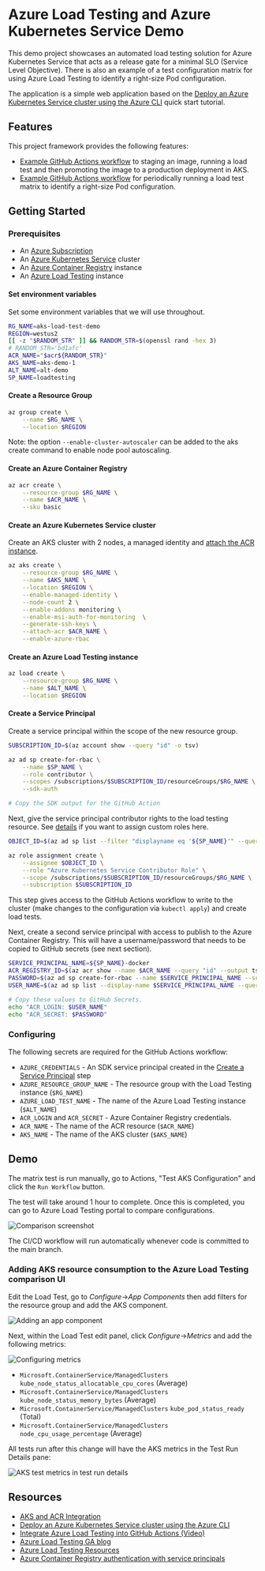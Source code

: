# Azure Load Testing and Azure Kubernetes Service Demo

This demo project showcases an automated load testing solution for Azure Kubernetes Service that acts as a release gate for a minimal SLO (Service Level Objective). There is also an example of a test configuration matrix for using Azure Load Testing to identify a right-size Pod configuration.

The application is a simple web application based on the [Deploy an Azure Kubernetes Service cluster using the Azure CLI](https://learn.microsoft.com/azure/aks/learn/quick-kubernetes-deploy-cli) quick start tutorial.

## Features

This project framework provides the following features:

* [Example GitHub Actions workflow](.github/workflows/cicd.yml) to staging an image, running a load test and then promoting the image to a production deployment in AKS.
* [Example GitHub Actions workflow](.github/workflows/matrix_test.yml) for periodically running a load test matrix to identify a right-size Pod configuration.

## Getting Started

### Prerequisites

* An [Azure Subscription](https://azure.microsoft.com/free/)
* An [Azure Kubernetes Service](https://learn.microsoft.com/azure/aks/) cluster
* An [Azure Container Registry](https://learn.microsoft.com/azure/container-registry/) instance
* An [Azure Load Testing](https://learn.microsoft.com/azure/load-testing/) instance

#### Set environment variables

Set some environment variables that we will use throughout.

```bash
RG_NAME=aks-load-test-demo
REGION=westus2
[[ -z "$RANDOM_STR" ]] && RANDOM_STR=$(openssl rand -hex 3)
# RANDOM_STR='bd1afc'
ACR_NAME="$acr${RANDOM_STR}"
AKS_NAME=aks-demo-1
ALT_NAME=alt-demo
SP_NAME=loadtesting
```

#### Create a Resource Group

```bash
az group create \
    --name $RG_NAME \
    --location $REGION
```

Note: the option `--enable-cluster-autoscaler` can be added to the aks create command to enable node pool autoscaling.

#### Create an Azure Container Registry

```bash
az acr create \
    --resource-group $RG_NAME \
    --name $ACR_NAME \
    --sku basic
```

#### Create an Azure Kubernetes Service cluster

Create an AKS cluster with 2 nodes, a managed identity and [attach the ACR instance](https://learn.microsoft.com/azure/aks/cluster-container-registry-integration?tabs=azure-cli).

```bash
az aks create \
    --resource-group $RG_NAME \
    --name $AKS_NAME \
    --location $REGION \
    --enable-managed-identity \
    --node-count 2 \
    --enable-addons monitoring \
    --enable-msi-auth-for-monitoring  \
    --generate-ssh-keys \
    --attach-acr $ACR_NAME \
    --enable-azure-rbac
```

#### Create an Azure Load Testing instance

```bash
az load create \
    --resource-group $RG_NAME \
    --name $ALT_NAME \
    --location $REGION
```

#### Create a Service Principal

Create a service principal within the scope of the new resource group.

```bash
SUBSCRIPTION_ID=$(az account show --query "id" -o tsv)

az ad sp create-for-rbac \
    --name $SP_NAME \
    --role contributor \
    --scopes /subscriptions/$SUBSCRIPTION_ID/resourceGroups/$RG_NAME \
    --sdk-auth

# Copy the SDK output for the GitHub Action
```

Next, give the service principal contributor rights to the load testing resource. See [details](https://learn.microsoft.com/azure/role-based-access-control/built-in-roles#azure-kubernetes-service-contributor-role) if you want to assign custom roles here.

```bash
OBJECT_ID=$(az ad sp list --filter "displayname eq '${SP_NAME}'" --query "[0].id" -o tsv)

az role assignment create \
    --assignee $OBJECT_ID \
    --role "Azure Kubernetes Service Contributor Role" \
    --scope /subscriptions/$SUBSCRIPTION_ID/resourceGroups/$RG_NAME \
    --subscription $SUBSCRIPTION_ID
```

This step gives access to the GitHub Actions workflow to write to the cluster (make changes to the configuration via `kubectl apply`) and create load tests.

Next, create a second service principal with access to publish to the Azure Container Registry. This will have a username/password that needs to be copied to GitHub secrets (see next section).

```bash
SERVICE_PRINCIPAL_NAME=${SP_NAME}-docker
ACR_REGISTRY_ID=$(az acr show --name $ACR_NAME --query "id" --output tsv)
PASSWORD=$(az ad sp create-for-rbac --name $SERVICE_PRINCIPAL_NAME --scopes $ACR_REGISTRY_ID --role acrpull --query "password" --output tsv)
USER_NAME=$(az ad sp list --display-name $SERVICE_PRINCIPAL_NAME --query "[].appId" --output tsv)

# Copy these values to GitHub Secrets.
echo "ACR_LOGIN: $USER_NAME"
echo "ACR_SECRET: $PASSWORD"
```

### Configuring

The following secrets are required for the GitHub Actions workflow:

* `AZURE_CREDENTIALS` - An SDK service principal created in the [Create a Service Principal](#create-a-service-principal) step
* `AZURE_RESOURCE_GROUP_NAME` - The resource group with the Load Testing instance (`$RG_NAME`)
* `AZURE_LOAD_TEST_NAME` - The name of the Azure Load Testing instance (`$ALT_NAME`)
* `ACR_LOGIN` and `ACR_SECRET` - Azure Container Registry credentials.
* `ACR_NAME` - The name of the ACR resource (`$ACR_NAME`)
* `AKS_NAME` - The name of the AKS cluster (`$AKS_NAME`)

## Demo

The matrix test is run manually, go to Actions, "Test AKS Configuration" and click the `Run Workflow` button.

The test will take around 1 hour to complete. Once this is completed, you can go to Azure Load Testing portal to compare configurations.

![Comparison screenshot](.screenshots/comparison.png)

The CI/CD workflow will run automatically whenever code is committed to the main branch.

### Adding AKS resource consumption to the Azure Load Testing comparison UI

Edit the Load Test, go to _Configure_->_App Components_ then add filters for the resource group and add the AKS component.

![Adding an app component](.screenshots/add_app_component.png)

Next, within the Load Test edit panel, click _Configure_->_Metrics_ and add the following metrics:

![Configuring metrics](.screenshots/configure_metrics.png)

* `Microsoft.ContainerService/ManagedClusters` `kube_node_status_allocatable_cpu_cores` (Average)
* `Microsoft.ContainerService/ManagedClusters` `kube_node_status_memory_bytes` (Average)
* `Microsoft.ContainerService/ManagedClusters` `kube_pod_status_ready` (Total)
* `Microsoft.ContainerService/ManagedClusters` `node_cpu_usage_percentage` (Average)

All tests run after this change will have the AKS metrics in the Test Run Details pane:

![AKS test metrics in test run details](.screenshots/aks_metrics_test_details.png)

## Resources

* [AKS and ACR Integration](https://learn.microsoft.com/azure/aks/cluster-container-registry-integration?tabs=azure-cli)
* [Deploy an Azure Kubernetes Service cluster using the Azure CLI](https://learn.microsoft.com/azure/aks/learn/quick-kubernetes-deploy-cli)
* [Integrate Azure Load Testing into GitHub Actions (Video)](https://learn.microsoft.com/shows/devops-lab/integrate-azure-load-testing-into-github-actions)
* [Azure Load Testing GA blog](https://aka.ms/MALT-GA)
* [Azure Load Testing Resources](https://learn.microsoft.com/users/annaso/collections/rqznsygr4qgnyw)
* [Azure Container Registry authentication with service principals](https://learn.microsoft.com/azure/container-registry/container-registry-auth-service-principal)
